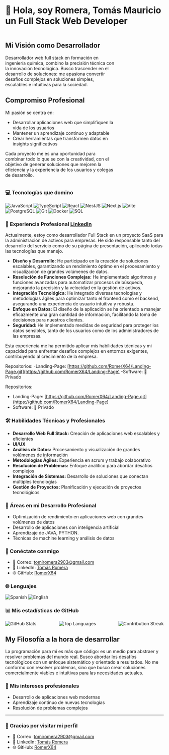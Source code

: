 # 👋 Hola, soy Romera, Tomás Mauricio un Full Stack Web Developer

<div style="display: flex; align-items: center; justify-content: space-between;">
  <div style="width: 70%;">

## Mi Visión como Desarrollador

Desarrollador web full stack en formación en ingeniería química, combino la precisión técnica con la innovación tecnológica. Busco trascender en el desarrollo de soluciones: me apasiona convertir desafíos complejos en soluciones simples, escalables e intuitivas para la sociedad.

## Compromiso Profesional

  Mi pasión se centra en:
  - Desarrollar aplicaciones web que simplifiquen la vida de los usuarios
  - Mantener un aprendizaje continuo y adaptable
  - Crear herramientas que transformen datos en insights significativos

  Cada proyecto me es una oportunidad para combinar todo lo que se con la creatividad, con el objetivo de generar soluciones que mejoren la eficiencia y la experiencia de los usuarios y colegas de desarrollo.

  </div>
   <!-- <img src="https://github.com/RomerX64.png" alt="Tomás Romera" width="250" height="250" style="border-radius: 50%; margin-left: 20px;"/> -->

</div>

### 💻 Tecnologías que domino

<div>
  <img src="https://img.shields.io/badge/JavaScript-F7DF1E?style=for-the-badge&logo=javascript&logoColor=black" alt="JavaScript"/>
  <img src="https://img.shields.io/badge/TypeScript-3178C6?style=for-the-badge&logo=typescript&logoColor=white" alt="TypeScript"/>
  <img src="https://img.shields.io/badge/React-61DAFB?style=for-the-badge&logo=react&logoColor=black" alt="React"/>
  <img src="https://img.shields.io/badge/NestJS-E0234E?style=for-the-badge&logo=nestjs&logoColor=white" alt="NestJS"/>
  <img src="https://img.shields.io/badge/Next.js-000000?style=for-the-badge&logo=nextdotjs&logoColor=white" alt="Next.js"/>
  <img src="https://img.shields.io/badge/Vite-646CFF?style=for-the-badge&logo=vite&logoColor=white" alt="Vite"/>
  <img src="https://img.shields.io/badge/PostgreSQL-336791?style=for-the-badge&logo=postgresql&logoColor=white" alt="PostgreSQL"/>
  <img src="https://img.shields.io/badge/Git-F05032?style=for-the-badge&logo=git&logoColor=white" alt="Git"/>
  <img src="https://img.shields.io/badge/Docker-2496ED?style=for-the-badge&logo=docker&logoColor=white" alt="Docker"/>
  <img src="https://img.shields.io/badge/SQL-4479A1?style=for-the-badge&logo=postgresql&logoColor=white" alt="SQL"/>
</div>

### 💼 Experiencia Profesional [LinkedIn](https://www.linkedin.com/in/tomas-romera-817a81271)

Actualmente, estoy como desarrollador Full Stack en un proyecto SaaS para la administración de activos para empresas. He sido responsable tanto del desarrollo del servicio como de su página de presentación, aplicando todas las tecnologías que manejo.

- **Diseño y Desarrollo:** He participado en la creación de soluciones escalables, garantizando un rendimiento óptimo en el procesamiento y visualización de grandes volúmenes de datos.
- **Resolución de Funciones Complejas:** He implementado algoritmos y funciones avanzadas para automatizar procesos de búsqueda, mejorando la precisión y la velocidad en la gestión de activos.
- **Integración Tecnológica:** He integrado diversas tecnologías y metodologías ágiles para optimizar tanto el frontend como el backend, asegurando una experiencia de usuario intuitiva y robusta.
- **Enfoque en Datos:** El diseño de la aplicación se ha orientado a manejar eficazmente una gran cantidad de información, facilitando la toma de decisiones para nuestros clientes.
- **Seguridad:** He implementado medidas de seguridad para proteger los datos sensibles, tanto de los usuarios como de los administradores de las empresas.

Esta experiencia me ha permitido aplicar mis habilidades técnicas y mi capacidad para enfrentar desafíos complejos en entornos exigentes, contribuyendo al crecimiento de la empresa.

  Repositorios:
  -Landing-Page: [https://github.com/RomerX64/Landing-Page.git](https://github.com/RomerX64/Landing-Page)
  -Software: 🔐 Privado
  
  Repositorios:
  - Landing-Page: [https://github.com/RomerX64/Landing-Page.git](https://github.com/RomerX64/Landing-Page)
  - Software: 🔐 Privado

### 🛠️ Habilidades Técnicas y Profesionales

- **Desarrollo Web Full Stack:** Creación de aplicaciones web escalables y eficientes
- **UI/UX**
- **Análisis de Datos:** Procesamiento y visualización de grandes volúmenes de información
- **Metodologías Ágiles:** Experiencia en scrum y trabajo colaborativo
- **Resolución de Problemas:** Enfoque analítico para abordar desafíos complejos
- **Integración de Sistemas:** Desarrollo de soluciones que conectan múltiples tecnologías
- **Gestión de Proyectos:** Planificación y ejecución de proyectos tecnológicos


### 🌱 Áreas en mi Desarrollo Profesional

- Optimización de rendimiento en aplicaciones web con grandes volúmenes de datos
- Desarrollo de aplicaciones con inteligencia artificial
- Aprendizaje de JAVA, PYTHON.
- Técnicas de machine learning y análisis de datos

### 🤝 Conéctate conmigo

- 📧 Correo: tomiromera2903@gmail.com
- 🔗 LinkedIn: [Tomás Romera](https://www.linkedin.com/in/tomas-romera-817a81271)
- 🌐 GitHub: [RomerX64](https://github.com/RomerX64)


### 🌐 Lenguajes

<div>
  <img src="https://img.shields.io/badge/Spanish-Native-green?style=for-the-badge" alt="Spanish"/>
  <img src="https://img.shields.io/badge/English-Intermediate-blue?style=for-the-badge" alt="English"/>
</div>


### 📊 Mis estadísticas de GitHub

<div style="display: flex; justify-content: space-between;">
  <img src="https://github-readme-stats.vercel.app/api?username=RomerX64&show_icons=true&theme=radical" alt="GitHub Stats" />
  <img src="https://github-readme-stats.vercel.app/api/top-langs/?username=RomerX64&layout=compact" alt="Top Languages">
  <img src="https://github-readme-streak-stats.herokuapp.com/?user=RomerX64" alt="Contribution Streak" />
</div>


## My Filosofía a la hora de desarrollar

La programación para mí es más que código: es un medio para abstraer y resolver problemas del mundo real. Busco abordar los desafíos tecnológicos con un enfoque sistemático y orientado a resultados. No me conformo con resolver problemas, sino que busco crear soluciones comercialmente viables e intuitivas para las necesidades actuales.


### 🚀 Mis intereses profesionales

- Desarrollo de aplicaciones web modernas
- Aprendizaje continuo de nuevas tecnologías
- Resolución de problemas complejos

---


### 👋 Gracias por visitar mi perfil

- 📧 Correo: tomiromera2903@gmail.com
- 🔗 LinkedIn: [Tomás Romera](https://www.linkedin.com/in/tomas-romera-817a81271)
- 🌐 GitHub: [RomerX64](https://github.com/RomerX64)
